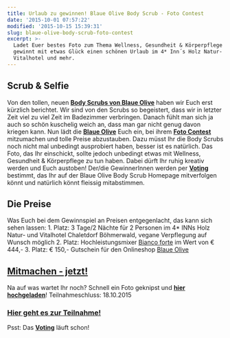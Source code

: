 ```yaml
---
title: Urlaub zu gewinnen! Blaue Olive Body Scrub - Foto Contest
date: '2015-10-01 07:57:22'
modified: '2015-10-15 15:39:31'
slug: blaue-olive-body-scrub-foto-contest
excerpt: >-
  Ladet Euer bestes Foto zum Thema Wellness, Gesundheit & Körperpflege hoch und
  gewinnt mit etwas Glück einen schönen Urlaub im 4* Inn´s Holz Natur- &
  Vitalhotel und mehr.
---
```


## Scrub & Selfie

Von den tollen, neuen **[Body Scrubs von Blaue Olive](https://www.veganblatt.com/bio-body-scrubs-blaue-olive)** haben wir Euch erst kürzlich berichtet. Wir sind von den Scrubs so begeistert, dass wir in letzter Zeit viel zu viel Zeit im Badezimmer verbringen. Danach fühlt man sich ja auch so schön kuschelig weich an, dass man gar nicht genug davon kriegen kann. Nun lädt die **[Blaue Olive](http://www.blaueolive-bodyscrub.com/#emotion--start)** Euch ein, bei ihrem **[Foto Contest](https://www.blaueolive-bodyscrub.com/foto-contest/)** mitzumachen und tolle Preise abzustauben. Dazu müsst Ihr die Body Scrubs noch nicht mal unbedingt ausprobiert haben, besser ist es natürlich. Das Foto, das Ihr einschickt, sollte jedoch unbedingt etwas mit Wellness, Gesundheit & Körperpflege zu tun haben. Dabei dürft Ihr ruhig kreativ werden und Euch austoben! Der/die GewinnerInnen werden per **[Voting](https://www.blaueolive-bodyscrub.com/foto-contest/)** bestimmt, das Ihr auf der Blaue Olive Body Scrub Homepage mitverfolgen könnt und natürlich könnt fleissig mitabstimmen.

## Die Preise

Was Euch bei dem Gewinnspiel an Preisen entgegenlacht, das kann sich sehen lassen: 1. Platz: 3 Tage/2 Nächte für 2 Personen im 4\* INNs Holz Natur- und Vitalhotel Chaletdorf Böhmerwald, vegane Verpflegung auf Wunsch möglich 2. Platz: Hochleistungsmixer [Bianco forte](http://www.blaueolive.de/standmixer/geraete/bianco-forte-weiss/324) im Wert von € 444,- 3. Platz: € 150,- Gutschein für den Onlineshop [Blaue Olive](http://www.blaueolive.de/)

## [Mitmachen - jetzt!](https://www.blaueolive-bodyscrub.com/foto-contest/)

Na auf was wartet Ihr noch? Schnell ein Foto geknipst und **[hier hochgeladen](https://www.blaueolive-bodyscrub.com/foto-contest/)**! Teilnahmeschluss: 18.10.2015

### [Hier geht es zur Teilnahme!](https://www.blaueolive-bodyscrub.com/foto-contest/)

Psst: Das **[Voting](https://www.blaueolive-bodyscrub.com/foto-contest/)** läuft schon!
